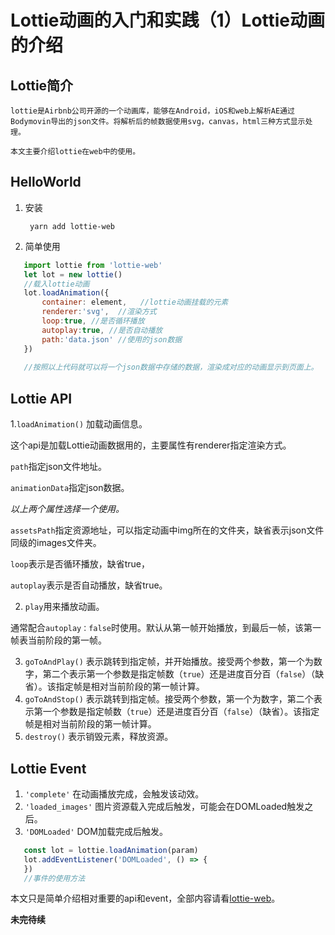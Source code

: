 # Lottie动画的入门和实践（1）Lottie动画的介绍

## Lottie简介

	lottie是Airbnb公司开源的一个动画库，能够在Android，iOS和web上解析AE通过Bodymovin导出的json文件。将解析后的帧数据使用svg，canvas，html三种方式显示处理。
	
	本文主要介绍lottie在web中的使用。

## HelloWorld

1. 安装

   ``` yarn add lottie-web```

2. 简单使用

```javascript
   import lottie from 'lottie-web'
   let lot = new lottie()
   //载入lottie动画
   lot.loadAnimation({
       container: element,   //lottie动画挂载的元素
       renderer:'svg',  //渲染方式
       loop:true, //是否循环播放
       autoplay:true, //是否自动播放
       path:'data.json' //使用的json数据
   })
   
   //按照以上代码就可以将一个json数据中存储的数据，渲染成对应的动画显示到页面上。
```

## Lottie API

1.`loadAnimation()` 加载动画信息。

​    这个api是加载Lottie动画数据用的，主要属性有renderer指定渲染方式。

`path`指定json文件地址。

`animationData`指定json数据。

*以上两个属性选择一个使用。*

`assetsPath`指定资源地址，可以指定动画中img所在的文件夹，缺省表示json文件同级的images文件夹。

`loop`表示是否循环播放，缺省true，

`autoplay`表示是否自动播放，缺省true。

2. `play`用来播放动画。

通常配合`autoplay：false`时使用。默认从第一帧开始播放，到最后一帧，该第一帧表当前阶段的第一帧。

3. `goToAndPlay()` 表示跳转到指定帧，并开始播放。接受两个参数，第一个为数字，第二个表示第一个参数是指定帧数（`true`）还是进度百分百（`false`）（缺省）。该指定帧是相对当前阶段的第一帧计算。
4. `goToAndStop()` 表示跳转到指定帧。接受两个参数，第一个为数字，第二个表示第一个参数是指定帧数（`true`）还是进度百分百（`false`）（缺省）。该指定帧是相对当前阶段的第一帧计算。
5. `destroy()` 表示销毁元素，释放资源。

## Lottie Event

1. `'complete'` 在动画播放完成，会触发该动效。
2. `'loaded_images'` 图片资源载入完成后触发，可能会在DOMLoaded触发之后。
3. `'DOMLoaded'` DOM加载完成后触发。

```javascript
   const lot = lottie.loadAnimation(param)
   lot.addEventListener('DOMLoaded', () => {
   })
   //事件的使用方法
```
本文只是简单介绍相对重要的api和event，全部内容请看[lottie-web](https://github.com/airbnb/lottie-web)。

**未完待续**

